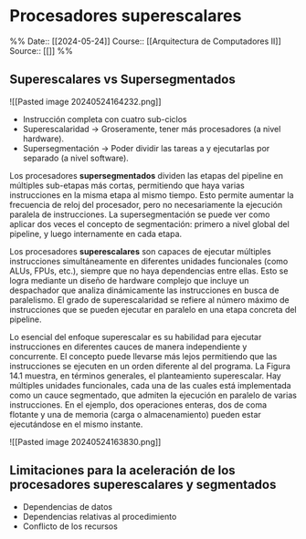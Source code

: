 # Procesadores superescalares

%%
Date:: [[2024-05-24]]
Course:: [[Arquitectura de Computadores II]]
Source:: [[]]
%%

## Superescalares vs Supersegmentados
![[Pasted image 20240524164232.png]]
- Instrucción completa con cuatro sub-ciclos
- Superescalaridad -> Groseramente, tener más procesadores (a nivel hardware).
- Supersegmentación -> Poder dividir las tareas a y ejecutarlas por separado (a nivel software). 


Los procesadores **supersegmentados** dividen las etapas del pipeline en múltiples sub-etapas más cortas, permitiendo que haya varias instrucciones en la misma etapa al mismo tiempo. Esto permite aumentar la frecuencia de reloj del procesador, pero no necesariamente la ejecución paralela de instrucciones. La supersegmentación se puede ver como aplicar dos veces el concepto de segmentación: primero a nivel global del pipeline, y luego internamente en cada etapa.

Los procesadores **superescalares** son capaces de ejecutar múltiples instrucciones simultáneamente en diferentes unidades funcionales (como ALUs, FPUs, etc.), siempre que no haya dependencias entre ellas. Esto se logra mediante un diseño de hardware complejo que incluye un despachador que analiza dinámicamente las instrucciones en busca de paralelismo. El grado de superescalaridad se refiere al número máximo de instrucciones que se pueden ejecutar en paralelo en una etapa concreta del pipeline.

Lo esencial del enfoque superescalar es su habilidad para ejecutar instrucciones en diferentes cauces de manera independiente y concurrente. El concepto puede llevarse más lejos permitiendo que las instrucciones se ejecuten en un orden diferente al del programa. La Figura 14.1 muestra, en términos generales, el planteamiento superescalar. Hay múltiples unidades funcionales, cada una de las cuales está implementada como un cauce segmentado, que admiten la ejecución en paralelo de varias instrucciones. En el ejemplo, dos operaciones enteras, dos de coma flotante y una de memoria (carga o almacenamiento) pueden estar ejecutándose en el mismo instante.

![[Pasted image 20240524163830.png]]

## Limitaciones para la aceleración de los procesadores superescalares y segmentados
- Dependencias de datos
- Dependencias relativas al procedimiento
- Conflicto de los recursos


